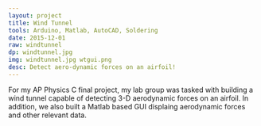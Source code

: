 ```yaml
---
layout: project
title: Wind Tunnel
tools: Arduino, Matlab, AutoCAD, Soldering
date: 2015-12-01
raw: windtunnel
dp: windtunnel.jpg
img: windtunnel.jpg wtgui.png
desc: Detect aero-dynamic forces on an airfoil!
---
```


For my AP Physics C final project, my lab group was tasked with building a wind tunnel capable of detecting 3-D aerodynamic forces on an airfoil. In addition, we also built a Matlab based GUI displaing aerodynamic forces and other relevant data.
